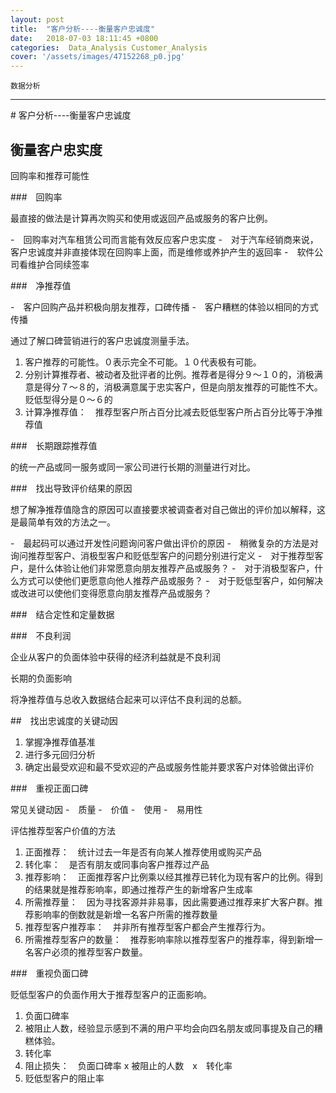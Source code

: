 ```yaml
---
layout: post
title:  "客户分析----衡量客户忠诚度"
date:   2018-07-03 18:11:45 +0800
categories:  Data_Analysis Customer_Analysis
cover: '/assets/images/47152268_p0.jpg'
---
```


`数据分析`

---

﻿# 客户分析----衡量客户忠诚度

## 衡量客户忠实度

回购率和推荐可能性

###　回购率

最直接的做法是计算再次购买和使用或返回产品或服务的客户比例。

-　回购率对汽车租赁公司而言能有效反应客户忠实度
-　对于汽车经销商来说，客户忠诚度并非直接体现在回购率上面，而是维修或养护产生的返回率
-　软件公司看维护合同续签率

###　净推荐值

-　客户回购产品并积极向朋友推荐，口碑传播
-　客户糟糕的体验以相同的方式传播

通过了解口碑营销进行的客户忠诚度测量手法。

1. 客户推荐的可能性。０表示完全不可能。１０代表极有可能。
2. 分别计算推荐者、被动者及批评者的比例。推荐者是得分９～１０的，消极满意是得分７～８的，消极满意属于忠实客户，但是向朋友推荐的可能性不大。贬低型得分是０～６的
3. 计算净推荐值：　推荐型客户所占百分比减去贬低型客户所占百分比等于净推荐值

###　长期跟踪推荐值

的统一产品或同一服务或同一家公司进行长期的测量进行对比。

###　找出导致评价结果的原因

想了解净推荐值隐含的原因可以直接要求被调查者对自己做出的评价加以解释，这是最简单有效的方法之一。

-　最起码可以通过开发性问题询问客户做出评价的原因
-　稍微复杂的方法是对询问推荐型客户、消极型客户和贬低型客户的问题分别进行定义
-　对于推荐型客户，是什么体验让他们非常愿意向朋友推荐产品或服务？
-　对于消极型客户，什么方式可以使他们更愿意向他人推荐产品或服务？
-　对于贬低型客户，如何解决或改进可以使他们变得愿意向朋友推荐产品或服务？

###　结合定性和定量数据

###　不良利润

企业从客户的负面体验中获得的经济利益就是不良利润

长期的负面影响

将净推荐值与总收入数据结合起来可以评估不良利润的总额。

##　找出忠诚度的关键动因

1. 掌握净推荐值基准
2. 进行多元回归分析
3. 确定出最受欢迎和最不受欢迎的产品或服务性能并要求客户对体验做出评价

###　重视正面口碑

常见关键动因
-　质量
-　价值
-　使用
-　易用性


评估推荐型客户价值的方法

1. 正面推荐：　统计过去一年是否有向某人推荐使用或购买产品
2. 转化率：　是否有朋友或同事向客户推荐过产品
3. 推荐影响：　正面推荐客户比例乘以经其推荐已转化为现有客户的比例。得到的结果就是推荐影响率，即通过推荐产生的新增客户生成率
4. 所需推荐量：　因为寻找客源并非易事，因此需要通过推荐来扩大客户群。推荐影响率的倒数就是新增一名客户所需的推荐数量
5. 推荐型客户推荐率：　并非所有推荐型客户都会产生推荐行为。
6. 所需推荐型客户的数量：　推荐影响率除以推荐型客户的推荐率，得到新增一名客户必须的推荐型客户数量。

###　重视负面口碑

贬低型客户的负面作用大于推荐型客户的正面影响。

1. 负面口碑率
2. 被阻止人数，经验显示感到不满的用户平均会向四名朋友或同事提及自己的糟糕体验。
3. 转化率
4. 阻止损失：　负面口碑率 x 被阻止的人数　x　转化率
5. 贬低型客户的阻止率
